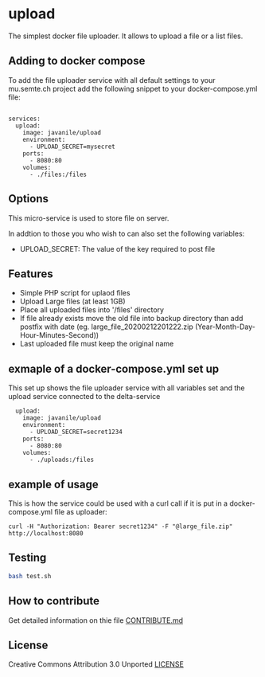 # upload

The simplest docker file uploader. It allows to upload a file or a list files.

## Adding to docker compose
To add the file uploader service with all default settings to your mu.semte.ch project add the following snippet to your docker-compose.yml file:
```

services:
  upload:
    image: javanile/upload
    environment:
      - UPLOAD_SECRET=mysecret
    ports:
      - 8080:80
    volumes:
      - ./files:/files
```

## Options
This micro-service is used to store file on server.

In addtion to those you who wish to can also set the following variables:
* UPLOAD_SECRET: The value of the key required to post file

## Features

- Simple PHP script for uplaod files
- Upload Large files (at least 1GB)
- Place all uploaded files into '/files' directory
- If file already exists move the old file into backup directory than add postfix with date (eg. large_file_20200212201222.zip (Year-Month-Day-Hour-Minutes-Second))
- Last uploaded file must keep the original name

## exmaple of a docker-compose.yml set up
This set up shows the file uploader service with all variables set and the upload service connected to the delta-service
```
  upload:
    image: javanile/upload
    environment:
      - UPLOAD_SECRET=secret1234
    ports:
      - 8080:80
    volumes:
      - ./uploads:/files
```

## example of usage
This is how the service could be used with a curl call if it is put in a docker-compose.yml file as uploader:
```
curl -H "Authorization: Bearer secret1234" -F "@large_file.zip" http://localhost:8080
```

## Testing

```bash
bash test.sh
```

## How to contribute

Get detailed information on thie file [CONTRIBUTE.md](CONTRIBUTE.md)

## License

Creative Commons Attribution 3.0 Unported [LICENSE](LICENSE)

